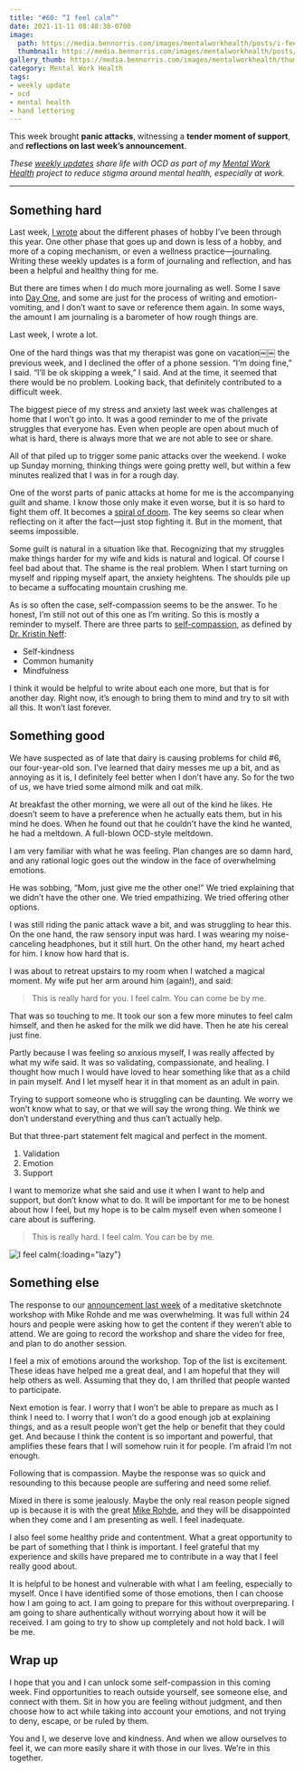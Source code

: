 ```yaml
---
title: "#60: “I feel calm”"
date: 2021-11-11 08:48:38-0700
image: 
  path: https://media.bennorris.com/images/mentalworkhealth/posts/i-feel-calm.jpg
  thumbnail: https://media.bennorris.com/images/mentalworkhealth/posts/thumbnails/i-feel-calm.jpg
gallery_thumb: https://media.bennorris.com/images/mentalworkhealth/thumbs/i-feel-calm.jpg
category: Mental Work Health
tags:
- weekly update
- ocd
- mental health
- hand lettering
---
```


This week brought **panic attacks**, witnessing a **tender moment of support**, and **reflections on last week’s announcement**.

_These [weekly updates](https://bennorris.com/tags/weekly-update/) share life with OCD as part of my [Mental Work Health](https://bennorris.com/mental-work-health) project to reduce stigma around mental health, especially at work._

***


## Something hard

Last week, [I wrote](https://bennorris.com/2021/11/05/just-say-yes) about the different phases of hobby I’ve been through this year. One other phase that goes up and down is less of a hobby, and more of a coping mechanism, or even a wellness practice—journaling. Writing these weekly updates is a form of journaling and reflection, and has been a helpful and healthy thing for me.

But there are times when I do much more journaling as well. Some I save into [Day One](https://dayoneapp.com/), and some are just for the process of writing and emotion-vomiting, and I don’t want to save or reference them again. In some ways, the amount I am journaling is a barometer of how rough things are.

Last week, I wrote a lot.

One of the hard things was that my therapist was gone on vacation￼￼ the previous week, and I declined the offer of a phone session. “I’m doing fine,” I said. “I’ll be ok skipping a week,” I said. And at the time, it seemed that there would be no problem. Looking back, that definitely contributed to a difficult week.

The biggest piece of my stress and anxiety last week was challenges at home that I won’t go into. It was a good reminder to me of the private struggles that everyone has. Even when people are open about much of what is hard, there is always more that we are not able to see or share.

All of that piled up to trigger some panic attacks over the weekend. I woke up Sunday morning, thinking things were going pretty well, but within a few minutes realized that I was in for a rough day.

One of the worst parts of panic attacks at home for me is the accompanying guilt and shame. I know those only make it even worse, but it is so hard to fight them off. It becomes a [spiral of doom](https://bennorris.com/2020/10/05/spiral-of-doom). The key seems so clear when reflecting on it after the fact—just stop fighting it. But in the moment, that seems impossible.

Some guilt is natural in a situation like that. Recognizing that my struggles make things harder for my wife and kids is natural and logical. Of course I feel bad about that. The shame is the real problem. When I start turning on myself and ripping myself apart, the anxiety heightens. The shoulds pile up to became a suffocating mountain crushing me.

As is so often the case, self-compassion seems to be the answer. To he honest, I’m still not out of this one as I’m writing. So this is mostly a reminder to myself. There are three parts to [self-compassion](https://en.wikipedia.org/wiki/Self-compassion), as defined by [Dr. Kristin Neff](https://en.wikipedia.org/wiki/Kristin_Neff):

- Self-kindness
- Common humanity
- Mindfulness

I think it would be helpful to write about each one more, but that is for another day. Right now, it’s enough to bring them to mind and try to sit with all this. It won’t last forever.


## Something good

We have suspected as of late that dairy is causing problems for child #6, our four-year-old son. I’ve learned that dairy messes me up a bit, and as annoying as it is, I definitely feel better when I don’t have any. So for the two of us, we have tried some almond milk and oat milk.

At breakfast the other morning, we were all out of the kind he likes. He doesn’t seem to have a preference when he actually eats them, but in his mind he does. When he found out that he couldn’t have the kind he wanted, he had a meltdown. A full-blown OCD-style meltdown.

I am very familiar with what he was feeling. Plan changes are so damn hard, and any rational logic goes out the window in the face of overwhelming emotions.

He was sobbing, “Mom, just give me the other one!” We tried explaining that we didn’t have the other one. We tried empathizing. We tried offering other options.

I was still riding the panic attack wave a bit, and was struggling to hear this. On the one hand, the raw sensory input was hard. I was wearing my noise-canceling headphones, but it still hurt. On the other hand, my heart ached for him. I know how hard that is.

I was about to retreat upstairs to my room when I watched a magical moment. My wife put her arm around him (again!), and said:

> This is really hard for you. I feel calm. You can come be by me.

That was so touching to me. It took our son a few more minutes to feel calm himself, and then he asked for the milk we did have. Then he ate his cereal just fine.

Partly because I was feeling so anxious myself, I was really affected by what my wife said. It was so validating, compassionate, and healing. I thought how much I would have loved to hear something like that as a child in pain myself. And I let myself hear it in that moment as an adult in pain.

Trying to support someone who is struggling can be daunting. We worry we won’t know what to say, or that we will say the wrong thing. We think we don’t understand everything and thus can’t actually help.

But that three-part statement felt magical and perfect in the moment.

1. Validation
2. Emotion
3. Support

I want to memorize what she said and use it when I want to help and support, but don’t know what to do. It will be important for me to be honest about how I feel, but my hope is to be calm myself even when someone I care about is suffering.

> This is really hard. I feel calm. You can be by me.

![I feel calm](https://media.bennorris.com/images/mentalworkhealth/posts/i-feel-calm.jpg){:loading="lazy"}


## Something else

The response to our [announcement last week](https://bennorris.com/2021/11/05/just-say-yes) of a meditative sketchnote workshop with Mike Rohde and me was overwhelming. It was full within 24 hours and people were asking how to get the content if they weren’t able to attend. We are going to record the workshop and share the video for free, and plan to do another session.

I feel a mix of emotions around the workshop. Top of the list is excitement. These ideas have helped me a great deal, and I am hopeful that they will help others as well. Assuming that they do, I am thrilled that people wanted to participate.

Next emotion is fear. I worry that I won’t be able to prepare as much as I think I need to. I worry that I won’t do a good enough job at explaining things, and as a result people won’t get the help or benefit that they could get. And because I think the content is so important and powerful, that amplifies these fears that I will somehow ruin it for people. I’m afraid I’m not enough.

Following that is compassion. Maybe the response was so quick and resounding to this because people are suffering and need some relief.

Mixed in there is some jealously. Maybe the only real reason people signed up is because it is with the great [Mike Rohde](https://rohdesign.com), and they will be disappointed when they come and I am presenting as well. I feel inadequate.

I also feel some healthy pride and contentment. What a great opportunity to be part of something that I think is important. I feel grateful that my experience and skills have prepared me to contribute in a way that I feel really good about.

It is helpful to be honest and vulnerable with what I am feeling, especially to myself. Once I have identified some of those emotions, then I can choose how I am going to act. I am going to prepare for this without overpreparing. I am going to share authentically without worrying about how it will be received. I am going to try to show up completely and not hold back. I will be me.


## Wrap up

I hope that you and I can unlock some self-compassion in this coming week. Find opportunities to reach outside yourself, see someone else, and connect with them. Sit in how you are feeling without judgment, and then choose how to act while taking into account your emotions, and not trying to deny, escape, or be ruled by them.

You and I, we deserve love and kindness. And when we allow ourselves to feel it, we can more easily share it with those in our lives. We’re in this together.


